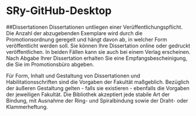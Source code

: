 # SRy-GitHub-Desktop
##Dissertationen
Dissertationen untliegen einer Verüffentlichungspflicht. Die Anzahl der abzugebenden Exemplare wird durch die Promotionsordnung geregelt und hängt davon ab, in welcher Form veröffentlicht werden soll. Sie können Ihre Dissertation online oder gedruckt veröffentlichen. In beiden Fällen kann sie auch bei einem Verlag erscheinen. Nach Abgabe Ihrer Dissertation erhalten Sie eine Empfangsbescheinigung, die Sie im Promotionsbüro abgeben.

Für Form, Inhalt und Gestaltung von Dissertationen und Habilitationsschriften sind die Vorgaben der Fakultät maßgeblich. Bezüglich der äußeren Gestaltung gelten - falls sie existieren - ebenfalls die Vorgaben der jeweiligen Fakultät. Die Bibliothek akzeptiert jede stabile Art der Bindung, mit Ausnahme der Ring- und Spiralbindung sowie der Draht- oder Klammerheftung.
